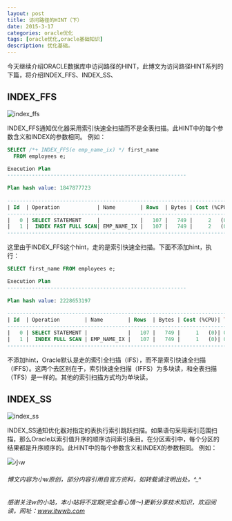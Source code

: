 ```yaml
---
layout: post
title: 访问路径的HINT（下）
date: 2015-3-17
categories: oracle优化
tags: [oracle优化,oracle基础知识]
description: 优化基础。
---
```


今天继续介绍ORACLE数据库中访问路径的HINT，此博文为访问路径HINT系列的下篇，将介绍INDEX_FFS、INDEX_SS、


## INDEX_FFS

![index_ffs](https://docs.oracle.com/cd/E11882_01/server.112/e41084/img/index_ffs_hint.gif)

INDEX_FFS通知优化器采用索引快速全扫描而不是全表扫描。此HINT中的每个参数含义和INDEX的参数相同。
例如：

```sql
SELECT /*+ INDEX_FFS(e emp_name_ix) */ first_name
  FROM employees e;

Execution Plan
----------------------------------------------------------
 
Plan hash value: 1847877723
 
------------------------------------------------------------------------------------
| Id  | Operation            | Name        | Rows  | Bytes | Cost (%CPU)| Time     |
------------------------------------------------------------------------------------
|   0 | SELECT STATEMENT     |             |   107 |   749 |     2   (0)| 00:00:01 |
|   1 |  INDEX FAST FULL SCAN| EMP_NAME_IX |   107 |   749 |     2   (0)| 00:00:01 |
------------------------------------------------------------------------------------
```

这里由于INDEX_FFS这个hint，走的是索引快速全扫描。下面不添加hint，执行： 

```sql
SELECT first_name FROM employees e;

Execution Plan
----------------------------------------------------------
 
Plan hash value: 2228653197
 
--------------------------------------------------------------------------------
| Id  | Operation        | Name        | Rows  | Bytes | Cost (%CPU)| Time     |
--------------------------------------------------------------------------------
|   0 | SELECT STATEMENT |             |   107 |   749 |     1   (0)| 00:00:01 |
|   1 |  INDEX FULL SCAN | EMP_NAME_IX |   107 |   749 |     1   (0)| 00:00:01 |
--------------------------------------------------------------------------------
```

不添加hint，Oracle默认是走的索引全扫描（IFS），而不是索引快速全扫描（IFFS）。这两个去区别在于，索引快速全扫描（IFFS）为多块读，和全表扫描（TFS）是一样的。其他的索引扫描方式均为单块读。



## INDEX_SS

![index_ss](https://docs.oracle.com/cd/E11882_01/server.112/e41084/img/index_ss_hint.gif)

INDEX_SS通知优化器对指定的表执行索引跳跃扫描。如果语句采用索引范围扫描，那么Oracle以索引值升序的顺序访问索引条目。在分区索引中，每个分区的结果都是升序顺序的。此HINT中的每个参数含义和INDEX的参数相同。
例如：







![小w](https://wx2.sinaimg.cn/mw1024/891ecf4fly1fr361nvrcnj207w07sad7.jpg)

###### 博文内容为小w原创，部分内容引用自官方资料，如转载请注明出处。^_^

###### 感谢关注w的小站，本小站将不定期(完全看心情～)更新分享技术知识，欢迎阅读，网址：www.itwwb.com

